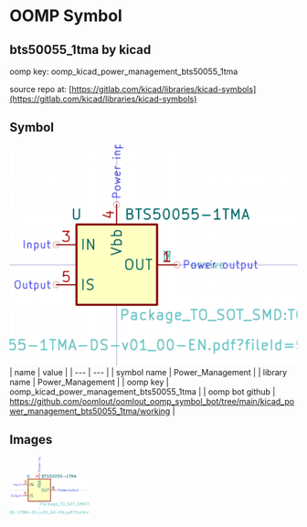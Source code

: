 # OOMP Symbol  
## bts50055_1tma  by kicad  
  
oomp key: oomp_kicad_power_management_bts50055_1tma  
  
source repo at: [https://gitlab.com/kicad/libraries/kicad-symbols](https://gitlab.com/kicad/libraries/kicad-symbols)  
## Symbol  
  
[![working.png](working_600.png)](working.png)  
| name | value | 
| --- | --- | 
| symbol name | Power_Management | 
| library name | Power_Management | 
| oomp key | oomp_kicad_power_management_bts50055_1tma | 
| oomp bot github | https://github.com/oomlout/oomlout_oomp_symbol_bot/tree/main/kicad_power_management_bts50055_1tma/working | 
## Images  
  
[![working.png](working_140.png)](working.png)  
